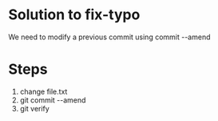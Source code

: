 # Solution to fix-typo
We need to modify a previous commit using commit --amend

# Steps
1) change file.txt
2) git commit --amend
3) git verify